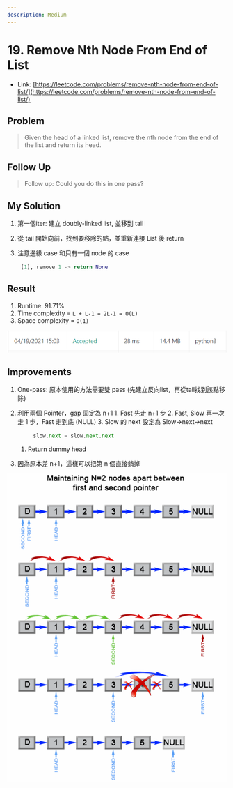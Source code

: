 ```yaml
---
description: Medium
---
```


# 19. Remove Nth Node From End of List

* Link: [https://leetcode.com/problems/remove-nth-node-from-end-of-list/](https://leetcode.com/problems/remove-nth-node-from-end-of-list/)

## Problem

> Given the head of a linked list, remove the nth node from the end of the list and return its head.

## Follow Up

> Follow up: Could you do this in one pass?

## My Solution

1. 第一個iter: 建立 doubly-linked list, 並移到 tail
2. 從 tail 開始向前，找到要移除的點，並重新連接 List 後 return
3. 注意邊緣 case 和只有一個 node 的 case

   ```python
    [1], remove 1 -> return None
   ```

## Result

1. Runtime: 91.71%
2. Time complexity = `L + L-1 = 2L-1 = O(L)`
3. Space complexity = `O(1)`

![](../../.gitbook/assets/19-1.png)

## Improvements

1. One-pass: 原本使用的方法需要雙 pass \(先建立反向list，再從tail找到該點移除\)
2. 利用兩個 Pointer，gap 固定為 n+1 1. Fast 先走 n+1 步 2. Fast, Slow 再一次走 1 步，Fast 走到底 \(NULL\) 3. Slow 的 next 設定為 Slow→next→next

   ```python
        slow.next = slow.next.next
   ```

   1. Return dummy head

3. 因為原本差 n+1，這樣可以把第 n 個直接銷掉

![](../../.gitbook/assets/19-2.png)

